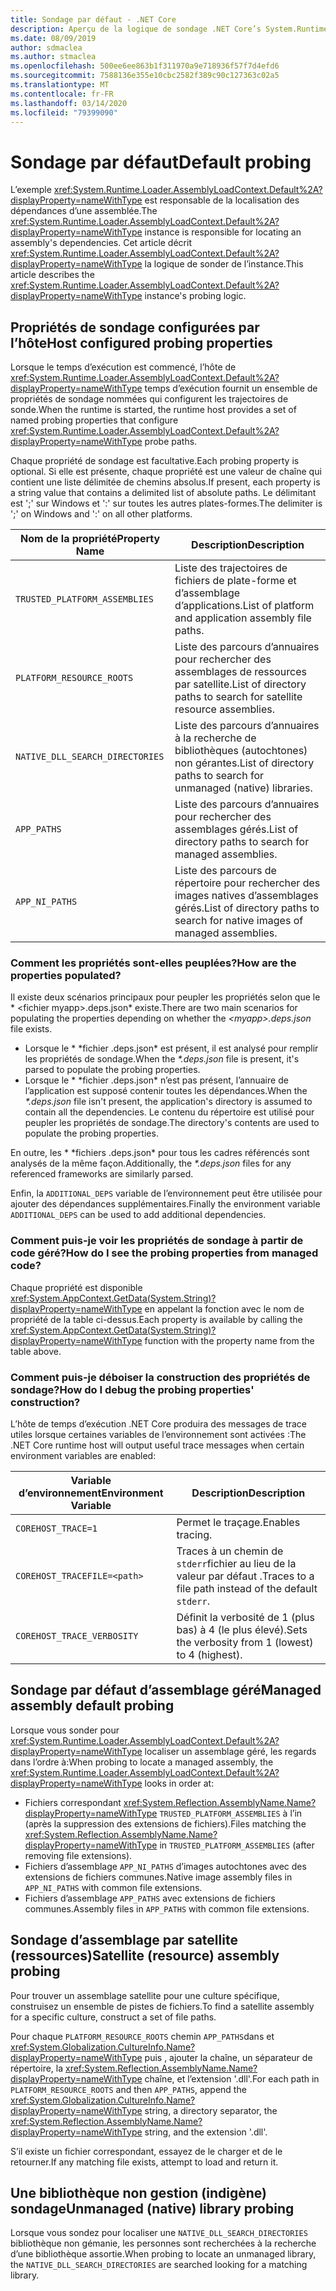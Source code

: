 ```yaml
---
title: Sondage par défaut - .NET Core
description: Aperçu de la logique de sondage .NET Core’s System.Runtime.Loader.AssemblyLoadContext.Default pour localiser les dépendances.
ms.date: 08/09/2019
author: sdmaclea
ms.author: stmaclea
ms.openlocfilehash: 500ee6ee863b1f311970a9e718936f57f7d4efd6
ms.sourcegitcommit: 7588136e355e10cbc2582f389c90c127363c02a5
ms.translationtype: MT
ms.contentlocale: fr-FR
ms.lasthandoff: 03/14/2020
ms.locfileid: "79399090"
---
```

# <a name="default-probing"></a><span data-ttu-id="1c33b-103">Sondage par défaut</span><span class="sxs-lookup"><span data-stu-id="1c33b-103">Default probing</span></span>

<span data-ttu-id="1c33b-104">L’exemple <xref:System.Runtime.Loader.AssemblyLoadContext.Default%2A?displayProperty=nameWithType> est responsable de la localisation des dépendances d’une assemblée.</span><span class="sxs-lookup"><span data-stu-id="1c33b-104">The <xref:System.Runtime.Loader.AssemblyLoadContext.Default%2A?displayProperty=nameWithType> instance is responsible for locating an assembly's dependencies.</span></span> <span data-ttu-id="1c33b-105">Cet article décrit <xref:System.Runtime.Loader.AssemblyLoadContext.Default%2A?displayProperty=nameWithType> la logique de sonder de l’instance.</span><span class="sxs-lookup"><span data-stu-id="1c33b-105">This article describes the <xref:System.Runtime.Loader.AssemblyLoadContext.Default%2A?displayProperty=nameWithType> instance's probing logic.</span></span>

## <a name="host-configured-probing-properties"></a><span data-ttu-id="1c33b-106">Propriétés de sondage configurées par l’hôte</span><span class="sxs-lookup"><span data-stu-id="1c33b-106">Host configured probing properties</span></span>

<span data-ttu-id="1c33b-107">Lorsque le temps d’exécution est commencé, l’hôte de <xref:System.Runtime.Loader.AssemblyLoadContext.Default%2A?displayProperty=nameWithType> temps d’exécution fournit un ensemble de propriétés de sondage nommées qui configurent les trajectoires de sonde.</span><span class="sxs-lookup"><span data-stu-id="1c33b-107">When the runtime is started, the runtime host provides a set of named probing properties that configure <xref:System.Runtime.Loader.AssemblyLoadContext.Default%2A?displayProperty=nameWithType> probe paths.</span></span>

<span data-ttu-id="1c33b-108">Chaque propriété de sondage est facultative.</span><span class="sxs-lookup"><span data-stu-id="1c33b-108">Each probing property is optional.</span></span> <span data-ttu-id="1c33b-109">Si elle est présente, chaque propriété est une valeur de chaîne qui contient une liste délimitée de chemins absolus.</span><span class="sxs-lookup"><span data-stu-id="1c33b-109">If present, each property is a string value that contains a delimited list of absolute paths.</span></span> <span data-ttu-id="1c33b-110">Le délimitant est ';' sur Windows et ':' sur toutes les autres plates-formes.</span><span class="sxs-lookup"><span data-stu-id="1c33b-110">The delimiter is ';' on Windows and ':' on all other platforms.</span></span>

|<span data-ttu-id="1c33b-111">Nom de la propriété</span><span class="sxs-lookup"><span data-stu-id="1c33b-111">Property Name</span></span>                 |<span data-ttu-id="1c33b-112">Description</span><span class="sxs-lookup"><span data-stu-id="1c33b-112">Description</span></span>  |
|------------------------------|---------|
|`TRUSTED_PLATFORM_ASSEMBLIES`   | <span data-ttu-id="1c33b-113">Liste des trajectoires de fichiers de plate-forme et d’assemblage d’applications.</span><span class="sxs-lookup"><span data-stu-id="1c33b-113">List of platform and application assembly file paths.</span></span> |
|`PLATFORM_RESOURCE_ROOTS`       | <span data-ttu-id="1c33b-114">Liste des parcours d’annuaires pour rechercher des assemblages de ressources par satellite.</span><span class="sxs-lookup"><span data-stu-id="1c33b-114">List of directory paths to search for satellite resource assemblies.</span></span> |
|`NATIVE_DLL_SEARCH_DIRECTORIES` | <span data-ttu-id="1c33b-115">Liste des parcours d’annuaires à la recherche de bibliothèques (autochtones) non gérantes.</span><span class="sxs-lookup"><span data-stu-id="1c33b-115">List of directory paths to search for unmanaged (native) libraries.</span></span>        |
|`APP_PATHS`                     | <span data-ttu-id="1c33b-116">Liste des parcours d’annuaires pour rechercher des assemblages gérés.</span><span class="sxs-lookup"><span data-stu-id="1c33b-116">List of directory paths to search for managed assemblies.</span></span> |
|`APP_NI_PATHS`                  | <span data-ttu-id="1c33b-117">Liste des parcours de répertoire pour rechercher des images natives d’assemblages gérés.</span><span class="sxs-lookup"><span data-stu-id="1c33b-117">List of directory paths to search for native images of managed assemblies.</span></span> |

### <a name="how-are-the-properties-populated"></a><span data-ttu-id="1c33b-118">Comment les propriétés sont-elles peuplées?</span><span class="sxs-lookup"><span data-stu-id="1c33b-118">How are the properties populated?</span></span>

<span data-ttu-id="1c33b-119">Il existe deux scénarios principaux pour peupler les propriétés selon que le \* \<fichier myapp>.deps.json\* existe.</span><span class="sxs-lookup"><span data-stu-id="1c33b-119">There are two main scenarios for populating the properties depending on whether the *\<myapp>.deps.json* file exists.</span></span>

- <span data-ttu-id="1c33b-120">Lorsque le \* \*fichier .deps.json\* est présent, il est analysé pour remplir les propriétés de sondage.</span><span class="sxs-lookup"><span data-stu-id="1c33b-120">When the *\*.deps.json* file is present, it's parsed to populate the probing properties.</span></span>
- <span data-ttu-id="1c33b-121">Lorsque le \* \*fichier .deps.json\* n’est pas présent, l’annuaire de l’application est supposé contenir toutes les dépendances.</span><span class="sxs-lookup"><span data-stu-id="1c33b-121">When the *\*.deps.json* file isn't present, the application's directory is assumed to contain all the dependencies.</span></span> <span data-ttu-id="1c33b-122">Le contenu du répertoire est utilisé pour peupler les propriétés de sondage.</span><span class="sxs-lookup"><span data-stu-id="1c33b-122">The directory's contents are used to populate the probing properties.</span></span>

<span data-ttu-id="1c33b-123">En outre, les \* \*fichiers .deps.json\* pour tous les cadres référencés sont analysés de la même façon.</span><span class="sxs-lookup"><span data-stu-id="1c33b-123">Additionally, the *\*.deps.json* files for any referenced frameworks are similarly parsed.</span></span>

<span data-ttu-id="1c33b-124">Enfin, la `ADDITIONAL_DEPS` variable de l’environnement peut être utilisée pour ajouter des dépendances supplémentaires.</span><span class="sxs-lookup"><span data-stu-id="1c33b-124">Finally the environment variable `ADDITIONAL_DEPS` can be used to add additional dependencies.</span></span>

### <a name="how-do-i-see-the-probing-properties-from-managed-code"></a><span data-ttu-id="1c33b-125">Comment puis-je voir les propriétés de sondage à partir de code géré?</span><span class="sxs-lookup"><span data-stu-id="1c33b-125">How do I see the probing properties from managed code?</span></span>

<span data-ttu-id="1c33b-126">Chaque propriété est disponible <xref:System.AppContext.GetData(System.String)?displayProperty=nameWithType> en appelant la fonction avec le nom de propriété de la table ci-dessus.</span><span class="sxs-lookup"><span data-stu-id="1c33b-126">Each property is available by calling the <xref:System.AppContext.GetData(System.String)?displayProperty=nameWithType> function with the property name from the table above.</span></span>

### <a name="how-do-i-debug-the-probing-properties-construction"></a><span data-ttu-id="1c33b-127">Comment puis-je déboiser la construction des propriétés de sondage?</span><span class="sxs-lookup"><span data-stu-id="1c33b-127">How do I debug the probing properties' construction?</span></span>

<span data-ttu-id="1c33b-128">L’hôte de temps d’exécution .NET Core produira des messages de trace utiles lorsque certaines variables de l’environnement sont activées :</span><span class="sxs-lookup"><span data-stu-id="1c33b-128">The .NET Core runtime host will output useful trace messages when certain environment variables are enabled:</span></span>

|<span data-ttu-id="1c33b-129">Variable d’environnement</span><span class="sxs-lookup"><span data-stu-id="1c33b-129">Environment Variable</span></span>        |<span data-ttu-id="1c33b-130">Description</span><span class="sxs-lookup"><span data-stu-id="1c33b-130">Description</span></span>  |
|----------------------------|---------|
|`COREHOST_TRACE=1`          |<span data-ttu-id="1c33b-131">Permet le traçage.</span><span class="sxs-lookup"><span data-stu-id="1c33b-131">Enables tracing.</span></span>|
|`COREHOST_TRACEFILE=<path>` |<span data-ttu-id="1c33b-132">Traces à un chemin de `stderr`fichier au lieu de la valeur par défaut .</span><span class="sxs-lookup"><span data-stu-id="1c33b-132">Traces to a file path instead of the default `stderr`.</span></span>|
|`COREHOST_TRACE_VERBOSITY`  |<span data-ttu-id="1c33b-133">Définit la verbosité de 1 (plus bas) à 4 (le plus élevé).</span><span class="sxs-lookup"><span data-stu-id="1c33b-133">Sets the verbosity from 1 (lowest) to 4 (highest).</span></span>|

## <a name="managed-assembly-default-probing"></a><span data-ttu-id="1c33b-134">Sondage par défaut d’assemblage géré</span><span class="sxs-lookup"><span data-stu-id="1c33b-134">Managed assembly default probing</span></span>

<span data-ttu-id="1c33b-135">Lorsque vous sonder pour <xref:System.Runtime.Loader.AssemblyLoadContext.Default%2A?displayProperty=nameWithType> localiser un assemblage géré, les regards dans l’ordre à:</span><span class="sxs-lookup"><span data-stu-id="1c33b-135">When probing to locate a managed assembly, the <xref:System.Runtime.Loader.AssemblyLoadContext.Default%2A?displayProperty=nameWithType> looks in order at:</span></span>

- <span data-ttu-id="1c33b-136">Fichiers correspondant <xref:System.Reflection.AssemblyName.Name?displayProperty=nameWithType> `TRUSTED_PLATFORM_ASSEMBLIES` à l’in (après la suppression des extensions de fichiers).</span><span class="sxs-lookup"><span data-stu-id="1c33b-136">Files matching the <xref:System.Reflection.AssemblyName.Name?displayProperty=nameWithType> in `TRUSTED_PLATFORM_ASSEMBLIES` (after removing file extensions).</span></span>
- <span data-ttu-id="1c33b-137">Fichiers d’assemblage `APP_NI_PATHS` d’images autochtones avec des extensions de fichiers communes.</span><span class="sxs-lookup"><span data-stu-id="1c33b-137">Native image assembly files in `APP_NI_PATHS` with common file extensions.</span></span>
- <span data-ttu-id="1c33b-138">Fichiers d’assemblage `APP_PATHS` avec extensions de fichiers communes.</span><span class="sxs-lookup"><span data-stu-id="1c33b-138">Assembly files in `APP_PATHS` with common file extensions.</span></span>

## <a name="satellite-resource-assembly-probing"></a><span data-ttu-id="1c33b-139">Sondage d’assemblage par satellite (ressources)</span><span class="sxs-lookup"><span data-stu-id="1c33b-139">Satellite (resource) assembly probing</span></span>

<span data-ttu-id="1c33b-140">Pour trouver un assemblage satellite pour une culture spécifique, construisez un ensemble de pistes de fichiers.</span><span class="sxs-lookup"><span data-stu-id="1c33b-140">To find a satellite assembly for a specific culture, construct a set of file paths.</span></span>

<span data-ttu-id="1c33b-141">Pour chaque `PLATFORM_RESOURCE_ROOTS` chemin `APP_PATHS`dans et <xref:System.Globalization.CultureInfo.Name?displayProperty=nameWithType> puis , ajouter la chaîne, un séparateur de répertoire, la <xref:System.Reflection.AssemblyName.Name?displayProperty=nameWithType> chaîne, et l’extension '.dll'.</span><span class="sxs-lookup"><span data-stu-id="1c33b-141">For each path in `PLATFORM_RESOURCE_ROOTS` and then `APP_PATHS`, append the <xref:System.Globalization.CultureInfo.Name?displayProperty=nameWithType> string, a directory separator, the <xref:System.Reflection.AssemblyName.Name?displayProperty=nameWithType> string, and the extension '.dll'.</span></span>

<span data-ttu-id="1c33b-142">S’il existe un fichier correspondant, essayez de le charger et de le retourner.</span><span class="sxs-lookup"><span data-stu-id="1c33b-142">If any matching file exists, attempt to load and return it.</span></span>

## <a name="unmanaged-native-library-probing"></a><span data-ttu-id="1c33b-143">Une bibliothèque non gestion (indigène) sondage</span><span class="sxs-lookup"><span data-stu-id="1c33b-143">Unmanaged (native) library probing</span></span>

<span data-ttu-id="1c33b-144">Lorsque vous sondez pour localiser une `NATIVE_DLL_SEARCH_DIRECTORIES` bibliothèque non gémanie, les personnes sont recherchées à la recherche d’une bibliothèque assortie.</span><span class="sxs-lookup"><span data-stu-id="1c33b-144">When probing to locate an unmanaged library, the `NATIVE_DLL_SEARCH_DIRECTORIES` are searched looking for a matching library.</span></span>
